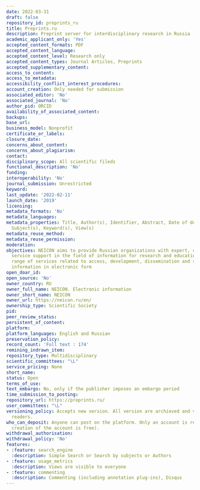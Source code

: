 ```yaml
---
date: 2022-03-31
draft: false
repository_id: preprints_ru
title: Preprints.ru
description: Preprint server for interdisciplinary research in Russia
academic_applicant_only: 'Yes'
accepted_content_formats: PDF
accepted_content_language:
accepted_content_level: Research only
accepted_content_types: Journal Articles, Preprints
accepted_supplementary_content:
access_to_content:
access_to_metadata:
accessibility_conflict_interest_procedures:
account_creation: Only needed for submission
associated_editor: 'No'
associated_journal: 'No'
author_pid: ORCID
availability_of_associated_content:
backups:
base_url:
business_model: Nonprofit
certificate_or_labels:
closure_date:
concerns_about_content:
concerns_about_plagiarism:
contact:
disciplinary_scope: All scientific fileds
functional_description: 'No'
funding:
interoperability: 'No'
journal_submission: Unrestricted
keyword:
last_update: '2022-02-11'
launch_date: '2019'
licensing:
metadata_formats: 'No'
metadata_languages:
metadata_properties: Title, Author(s), Identifier, Abstract, Date of deposited, Version,
  Subject(s), Keyword(s), View(s)
metadata_reuse_method:
metadata_reuse_permission:
moderation:
objectives: NEICON aims to provide Russian organizations with expert, consulting and
  service support in the field of information for research and education and a full
  range of services related to access, development, dissemination and storage of scholarly
  information in electronic form
open_doar_id:
open_source: 'No'
owner_country: RU
owner_full_name: NEICON. Electronic information
owner_short_name: NEICON
owner_url: https://neicon.ru/en/
ownership_type: Scientific Society
pid:
peer_review_status:
persistent_of_content:
platform:
platform_languages: English and Russian
preservation_policy:
record_count: 'Full text : 174'
remining_indrawn_item:
repository_type: Multidisciplinary
scientific_committees: "\L"
service_pricing: None
short_name:
status: Open
terms_of_use:
text_embargo: No, only if the publisher imposes an embargo period
time_submission_to_posting:
repository_url: https://preprints.ru/
user_committees: "\L"
versioning_policy: Accepts new version. All version are archieved and visible for
  readers.
who_can_deposit: Anyone can post on the platform. Only an account is required ( The
  creation of the account is free).
withdrawal_authorisation:
withdrawal_policy: 'No'
features:
- :feature: search_engine
  :description: Simple Search or Search by subjects or Authors
- :feature: usage_metrics
  :description: Views are visible to everyone
- :feature: commenting
  :description: Commenting (including annotation plug-ins), Disqus
---
```



